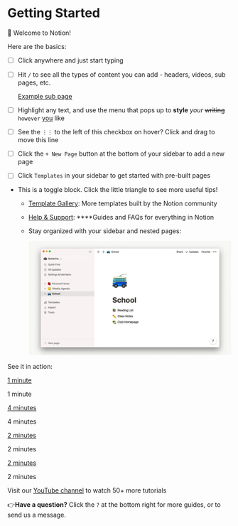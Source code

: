 # Getting Started

👋 Welcome to Notion!

Here are the basics:

- [ ]  Click anywhere and just start typing
- [ ]  Hit `/` to see all the types of content you can add - headers, videos, sub pages, etc.
    
    [Example sub page](Getting%20Started%20c359ab1e59f4442f83c706efbe0c39f6/Example%20sub%20page%204db2cdd29d7d4b60bb72520cd6c20464.md)
    
- [ ]  Highlight any text, and use the menu that pops up to **style** *your* ~~writing~~ `however` [you](https://www.notion.so/product) like
- [ ]  See the `⋮⋮` to the left of this checkbox on hover? Click and drag to move this line
- [ ]  Click the `+ New Page` button at the bottom of your sidebar to add a new page
- [ ]  Click `Templates` in your sidebar to get started with pre-built pages
- This is a toggle block. Click the little triangle to see more useful tips!
    - [Template Gallery](https://www.notion.so/Notion-Template-Gallery-181e961aeb5c4ee6915307c0dfd5156d): More templates built by the Notion community
    - [Help & Support](https://www.notion.so/Help-Support-Documentation-e040febf70a94950b8620e6f00005004): ****Guides and FAQs for everything in Notion
    - Stay organized with your sidebar and nested pages:
        
        ![Getting%20Started%20c359ab1e59f4442f83c706efbe0c39f6/infinitehierarchynodither.gif](Getting%20Started%20c359ab1e59f4442f83c706efbe0c39f6/infinitehierarchynodither.gif)
        
    

See it in action:

[1 minute](https://youtu.be/TL_N2pmh9O0)

1 minute

[4 minutes](https://youtu.be/FXIrojSK3Jo)

4 minutes

[2 minutes](https://youtu.be/2Pwzff-uffU)

2 minutes

[2 minutes](https://youtu.be/O8qdvSxDYNY)

2 minutes

Visit our [YouTube channel](http://youtube.com/c/notion) to watch 50+ more tutorials

👉**Have a question?** Click the `?` at the bottom right for more guides, or to send us a message.